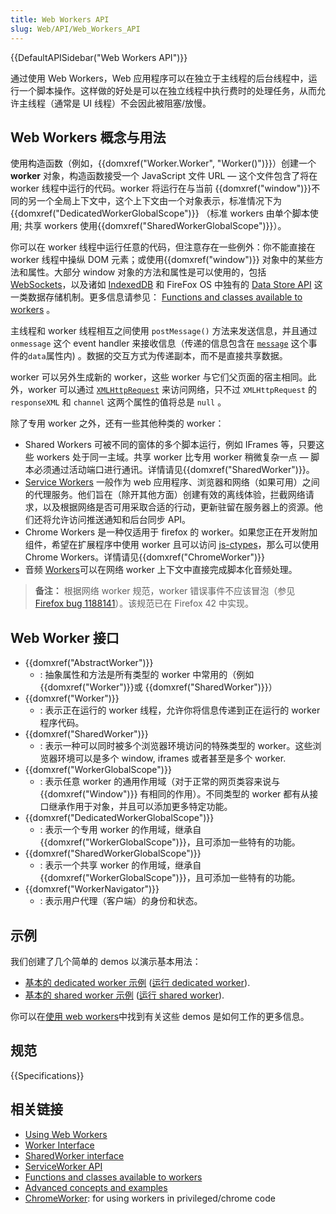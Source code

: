 ```yaml
---
title: Web Workers API
slug: Web/API/Web_Workers_API
---
```


{{DefaultAPISidebar("Web Workers API")}}

通过使用 Web Workers，Web 应用程序可以在独立于主线程的后台线程中，运行一个脚本操作。这样做的好处是可以在独立线程中执行费时的处理任务，从而允许主线程（通常是 UI 线程）不会因此被阻塞/放慢。

## Web Workers 概念与用法

使用构造函数（例如，{{domxref("Worker.Worker", "Worker()")}}）创建一个 **worker** 对象，构造函数接受一个 JavaScript 文件 URL — 这个文件包含了将在 worker 线程中运行的代码。worker 将运行在与当前 {{domxref("window")}}不同的另一个全局上下文中，这个上下文由一个对象表示，标准情况下为{{domxref("DedicatedWorkerGlobalScope")}} （标准 workers 由单个脚本使用; 共享 workers 使用{{domxref("SharedWorkerGlobalScope")}}）。

你可以在 worker 线程中运行任意的代码，但注意存在一些例外：你不能直接在 worker 线程中操纵 DOM 元素；或使用{{domxref("window")}} 对象中的某些方法和属性。大部分 window 对象的方法和属性是可以使用的，包括 [WebSockets](/zh-CN/docs/WebSockets)，以及诸如 [IndexedDB](/zh-CN/docs/Web/API/IndexedDB_API) 和 FireFox OS 中独有的 [Data Store API](/zh-CN/docs/Web/API/Data_Store_API) 这一类数据存储机制。更多信息请参见： [Functions and classes available to workers](/zh-CN/docs/Web/API/Worker/Functions_and_classes_available_to_workers) 。

主线程和 worker 线程相互之间使用 `postMessage()` 方法来发送信息，并且通过 `onmessage` 这个 event handler 来接收信息（传递的信息包含在 [`message`](/zh-CN/docs/Web/API/BroadcastChannel/message_event) 这个事件的`data`属性内) 。数据的交互方式为传递副本，而不是直接共享数据。

worker 可以另外生成新的 worker，这些 worker 与它们父页面的宿主相同。此外，worker 可以通过 [`XMLHttpRequest`](/zh-CN/DOM/XMLHttpRequest) 来访问网络，只不过 `XMLHttpRequest` 的 `responseXML` 和 `channel` 这两个属性的值将总是 `null` 。

除了专用 worker 之外，还有一些其他种类的 worker：

- Shared Workers 可被不同的窗体的多个脚本运行，例如 IFrames 等，只要这些 workers 处于同一主域。共享 worker 比专用 worker 稍微复杂一点 — 脚本必须通过活动端口进行通讯。详情请见{{domxref("SharedWorker")}}。
- [Service Workers](/zh-CN/docs/Web/API/Service_Worker_API) 一般作为 web 应用程序、浏览器和网络（如果可用）之间的代理服务。他们旨在（除开其他方面）创建有效的离线体验，拦截网络请求，以及根据网络是否可用采取合适的行动，更新驻留在服务器上的资源。他们还将允许访问推送通知和后台同步 API。
- Chrome Workers 是一种仅适用于 firefox 的 worker。如果您正在开发附加组件，希望在扩展程序中使用 worker 且可以访问 [js-ctypes](/zh-CN/js-ctypes)，那么可以使用 Chrome Workers。详情请见{{domxref("ChromeWorker")}}
- 音频 [Workers](/zh-CN/docs/Web/API/Web_Audio_API#Audio_Workers)可以在网络 worker 上下文中直接完成脚本化音频处理。

> **备注：** 根据网络 worker 规范，worker 错误事件不应该冒泡（参见 [Firefox bug 1188141](https://bugzil.la/1188141)）。该规范已在 Firefox 42 中实现。

## Web Worker 接口

- {{domxref("AbstractWorker")}}
  - : 抽象属性和方法是所有类型的 worker 中常用的（例如{{domxref("Worker")}}或 {{domxref("SharedWorker")}}）
- {{domxref("Worker")}}
  - : 表示正在运行的 worker 线程，允许你将信息传递到正在运行的 worker 程序代码。
- {{domxref("SharedWorker")}}
  - : 表示一种可以同时被多个浏览器环境访问的特殊类型的 worker。这些浏览器环境可以是多个 window, iframes 或者甚至是多个 worker.
- {{domxref("WorkerGlobalScope")}}
  - : 表示任意 worker 的通用作用域（对于正常的网页类容来说与{{domxref("Window")}} 有相同的作用）。不同类型的 worker 都有从接口继承作用于对象，并且可以添加更多特定功能。
- {{domxref("DedicatedWorkerGlobalScope")}}
  - : 表示一个专用 worker 的作用域，继承自{{domxref("WorkerGlobalScope")}}，且可添加一些特有的功能。
- {{domxref("SharedWorkerGlobalScope")}}
  - : 表示一个共享 worker 的作用域，继承自{{domxref("WorkerGlobalScope")}}，且可添加一些特有的功能。
- {{domxref("WorkerNavigator")}}
  - : 表示用户代理（客户端）的身份和状态。

## 示例

我们创建了几个简单的 demos 以演示基本用法：

- [基本的 dedicated worker 示例](https://github.com/mdn/simple-web-worker) ([运行 dedicated worker](http://mdn.github.io/simple-web-worker/)).
- [基本的 shared worker 示例](https://github.com/mdn/simple-shared-worker) ([运行 shared worker](http://mdn.github.io/simple-shared-worker/)).

你可以在[使用 web workers](/zh-CN/docs/Web/API/Web_Workers_API/Using_web_workers)中找到有关这些 demos 是如何工作的更多信息。

## 规范

{{Specifications}}

## 相关链接

- [Using Web Workers](/zh-CN/docs/Web/API/Web_Workers_API/basic_usage)
- [Worker Interface](/zh-CN/docs/Web/API/Worker)
- [SharedWorker interface](/zh-CN/docs/Web/API/SharedWorker)
- [ServiceWorker API](/zh-CN/docs/Web/API/ServiceWorker_API)
- [Functions and classes available to workers](/zh-CN/docs/Web/API/Worker/Functions_and_classes_available_to_workers)
- [Advanced concepts and examples](/zh-CN/docs/Web/API/Web_Workers_API/Advanced_concepts_and_examples)
- [ChromeWorker](/zh-CN/docs/Web/API/ChromeWorker): for using workers in privileged/chrome code
